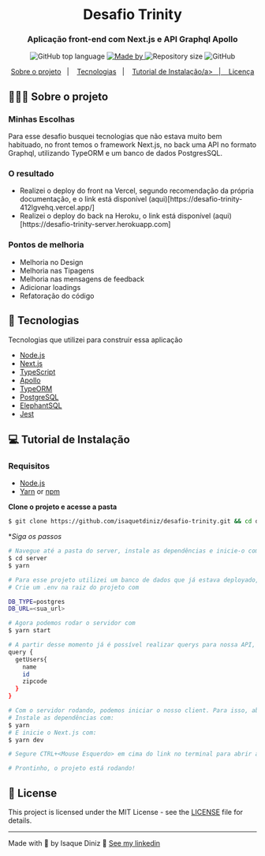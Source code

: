 <h1 align="center">
  Desafio Trinity
</h1>

<h3 align="center">
  Aplicação front-end com Next.js e API Graphql Apollo
</h3>

<p align="center">
  <img alt="GitHub top language" src="https://img.shields.io/github/languages/top/isaquetdiniz/desafio-trinity">

  <a href="https://www.linkedin.com/in/lucasleonardobs/">
    <img alt="Made by" src="https://img.shields.io/badge/made%20by-Isque%20Diniz-gree">
  </a>

  <img alt="Repository size" src="https://img.shields.io/github/repo-size/isaquetdiniz/desafio-trinity">

  <img alt="GitHub" src="https://img.shields.io/github/license/isaquetdiniz/desafio-trinity">
</p>

<p align="center">
  <a href="#-about-the-project">Sobre o projeto</a>&nbsp;&nbsp;&nbsp;|&nbsp;&nbsp;&nbsp;
  <a href="#-technologies">Tecnologias</a>&nbsp;&nbsp;&nbsp;|&nbsp;&nbsp;&nbsp;
  <a href="#-getting-started">Tutorial de Instalação/a>&nbsp;&nbsp;&nbsp;|&nbsp;&nbsp;&nbsp;
  <a href="#-license">Licença</a>
</p>

## 👨🏻‍💻 Sobre o projeto

<h3>
  Minhas Escolhas
</h3>

<p>
  Para esse desafio busquei tecnologias que não estava muito bem habituado, no front temos o framework Next.js, no back uma API no formato Graphql, utilizando TypeORM e um banco de dados PostgresSQL. 
</p>

<h3>
  O resultado
</h3>

<ul>
  <li>Realizei o deploy do front na Vercel, segundo recomendação da própria documentação, e o link está disponível (aqui)[https://desafio-trinity-412lgvehq.vercel.app/]</li>
  <li>Realizei o deploy do back na Heroku, o link está disponível (aqui)[https://desafio-trinity-server.herokuapp.com]</li>
</ul>

<h3>
  Pontos de melhoria
</h3>

<ul>
  <li>Melhoria no Design</li>
  <li>Melhoria nas Tipagens</li>
  <li>Melhoria nas mensagens de feedback</li>
  <li>Adicionar loadings</li>
  <li>Refatoração do código</li>
</ul>

## 🚀 Tecnologias

Tecnologias que utilizei para construir essa aplicação

- [Node.js](https://nodejs.org/en/)
- [Next.js](https://nextjs.org/)
- [TypeScript](https://www.typescriptlang.org/)
- [Apollo](https://www.apollographql.com/)
- [TypeORM](https://typeorm.io/#/)
- [PostgreSQL](https://www.postgresql.org/)
- [ElephantSQL](https://www.elephantsql.com/)
- [Jest](https://jestjs.io/)


## 💻 Tutorial de Instalação

### Requisitos

- [Node.js](https://nodejs.org/en/)
- [Yarn](https://classic.yarnpkg.com/) or [npm](https://www.npmjs.com/)


**Clone o projeto e acesse a pasta**

```bash
$ git clone https://github.com/isaquetdiniz/desafio-trinity.git && cd desafio-trinity
```

**Siga os passos*

```bash
# Navegue até a pasta do server, instale as dependências e inicie-o com:
$ cd server
$ yarn

# Para esse projeto utilizei um banco de dados que já estava deployado, o ElephantSQL. Crie uma instância para ser usada aqui e copie a url.
# Crie um .env na raiz do projeto com 

DB_TYPE=postgres
DB_URL=<sua_url>

# Agora podemos rodar o servidor com
$ yarn start

# A partir desse momento já é possível realizar querys para nossa API, se quiser abra o Insomnia e tente realizar um query:
query {
  getUsers{
    name
    id
    zipcode
  }
}

# Com o servidor rodando, podemos iniciar o nosso client. Para isso, abra um novo terminal e entre em /desafio-trinity/client
# Instale as dependências com:
$ yarn
# E inicie o Next.js com:
$ yarn dev

# Segure CTRL+<Mouse Esquerdo> em cima do link no terminal para abrir a página em seu navegador

# Prontinho, o projeto está rodando!
```

## 📝 License

This project is licensed under the MIT License - see the [LICENSE](LICENSE) file for details.

---

Made with 💜 by Isaque Diniz 👋 [See my linkedin](https://www.linkedin.com/in/isaquetdiniz/)
